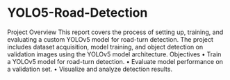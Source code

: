 # YOLO5-Road-Detection
Project Overview
This report covers the process of setting up, training, and evaluating a custom YOLOv5 model for road-turn detection. The project includes dataset acquisition, model training, and object detection on validation images using the YOLOv5 model architecture.
Objectives
•	Train a YOLOv5 model for road-turn detection.
•	Evaluate model performance on a validation set.
•	Visualize and analyze detection results.
